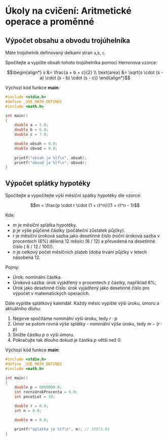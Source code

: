 # Úkoly na cvičení: Aritmetické operace a proměnné

## Výpočet obsahu a obvodu trojúhelníka

Máte trojúhelník definovaný delkami stran `a`,`b`, `c`. 

Spočítejte a vypište obsah tohoto trojúhelníka pomocí Herronova vzorce:

$$\begin{align*}
s &= \frac{a + b + c}{2} \\
\text{area} &= \sqrt{s \cdot (s - a) \cdot (s - b) \cdot (s - c)}
\end{align*}$$

Výchozí kód funkce **main**:

```cpp
#include <stdio.h>
#define _USE_MATH_DEFINES
#include <math.h>

int main()
{
    double a = 5.0;
    double b = 6.0;
    double c = 7.0;

    double obsah = 0.0;
    double obvod = 0.0;
 
    printf("obsah je %lf\n", obsah);
    printf("obvod je %lf\n", obvod);
}
```

## Výpočet splátky hypotéky

Spočítejte a vypočítejte výši měsíční spátky hypotéky dle vzorce:

$$m = \frac{p \cdot r \cdot (1 + r)^n}{(1 + r)^n - 1}$$

Kde:
- *m* je měsíční splátka hypotéky.
- *p* je výše půjčené částky (počáteční zůstatek půjčky).
- *r* je měsíční úroková sazba jako desetinné číslo (roční úroková sazba v procentech (6%) dělená 12 měsíci (6 / 12) a převedená na desetinné číslo ( 6 / 12 / 100)).
- *n* je celkový počet měsíčních plateb (doba trvání půjčky v letech násobená 12.

Pojmy:
- Úrok: nominální částka.
- Úroková sazba:  úrok vyjádřený v procentech z částky, například 6%;
- Úrok jako desetinné číslo: úrok vyjádřený jako desetinné číslo pro výpočet v matematických operacích.

Dále vypište splátkový kalendář. Každý měsíc vypište výši úroku, úmoru a aktuálního dluhu:

1) Nejprve spočítáme nominální výši úroku, tedy $r \cdot p$
2) Úmor se potom rovná výše splátky - nominální výše úroku, tedy $m - (r \cdot p)$
3) Snižte částku *p* o výši úmoru.
4) Pokračujte tak dlouho dokud je částka *p* větší než 0.
   
Výchozí kód funkce **main**:

```cpp
#include <stdio.h>
#define _USE_MATH_DEFINES
#include <math.h>

int main()
{
    double p = 6000000.0;
    int rocniUrokProcenta = 6.0;
    int pocetLet = 30;

    double r = 0.0;
    int n = 0.0;

    double m = 0.0;

    printf("splatka je %lf\n", m); // 35973.03 
}
```


